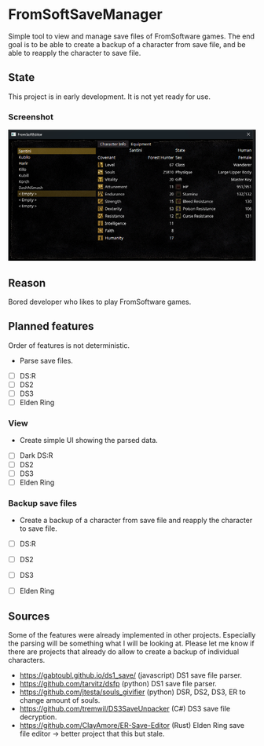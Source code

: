 # FromSoftSaveManager
Simple tool to view and manage save files of FromSoftware games. The end goal is to be able to create a backup of a character from save file, and be able to reapply the character to save file.

## State
This project is in early development. It is not yet ready for use.

### Screenshot
![Alt text](/example_01.png "Dark Souls: Remastered save file")

## Reason
Bored developer who likes to play FromSoftware games.

## Planned features
Order of features is not deterministic.

- Parse save files.
- [ ] DS:R
- [ ] DS2
- [ ] DS3
- [ ] Elden Ring

### View
- Create simple UI showing the parsed data.
- [ ] Dark DS:R
- [ ] DS2
- [ ] DS3
- [ ] Elden Ring

### Backup save files
- Create a backup of a character from save file and reapply the character to save file.
- [ ] DS:R
- [ ] DS2
- [ ] DS3
- [ ] Elden Ring


## Sources
Some of the features were already implemented in other projects. Especially the parsing will be something what I will be looking at. Please let me know if there are projects that already do allow to create a backup of individual characters.
- https://gabtoubl.github.io/ds1_save/ (javascript) DS1 save file parser.
- https://github.com/tarvitz/dsfp (python) DS1 save file parser.
- https://github.com/jtesta/souls_givifier (python) DSR, DS2, DS3, ER to change amount of souls.
- https://github.com/tremwil/DS3SaveUnpacker (C#) DS3 save file decryption.
- https://github.com/ClayAmore/ER-Save-Editor (Rust) Elden Ring save file editor -> better project that this but stale.